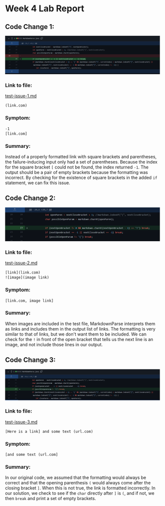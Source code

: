# Week 4 Lab Report

## Code Change 1:

![1-1](codechange1-1.png)

### Link to file: 
[test-issue-1.md](https://github.com/idonotknowwhatiamdoing/markdown-parse/blob/bfe7abee1421bcb19304fc2b560400433a221c66/test-issue-1.md)
```
(link.com)
```

### Symptom: 
```
-1
[link.com]
```

### Summary:
Instead of a properly formatted link with square brackets and parentheses, the failure-inducing input only had a set of parentheses. Because the index for the square bracket ```[``` could not be found, the index returned ```-1```. The output should be a pair of empty brackets because the formatting was incorrect. By checking for the existence of square brackets in the added ```if``` statement, we can fix this issue. 

## Code Change 2: 
![2-1](codechange2-1.png)
### Link to file:
[test-issue-2.md](https://github.com/idonotknowwhatiamdoing/markdown-parse/blob/10a94cca36b8dcf27fdea951968898f0a87eb550/test-issue-2.md)
```
[link](link.com)
![image](image link)
```
### Symptom: 
```
[link.com, image link]
```
### Summary: 
When images are included in the test file, MarkdownParse interprets them as links and includes them in the output list of links. The formatting is very similar to that of links, but we don't want them to be included. We can check for the ```!``` in front of the open bracket that tells us the next line is an image, and not include those lines in our output. 

## Code Change 3: 

![3-1](codechange3-1.png)

### Link to file: 
[test-issue-3.md](https://github.com/idonotknowwhatiamdoing/markdown-parse/blob/bfe7abee1421bcb19304fc2b560400433a221c66/test-issue-3.md)
```
[Here is a link] and some text (url.com)
```
### Symptom: 
```
[and some text (url.com]
```
### Summary:
In our original code, we assumed that the formatting would always be correct and that the opening parenthesis ```(``` would always come after the closing bracket ```]```. When this is not true, the link is formatted incorrectly. In our solution, we check to see if the ```char``` directly after ```]``` is ```(```, and if not, we then ```break``` and print a set of empty brackets.
